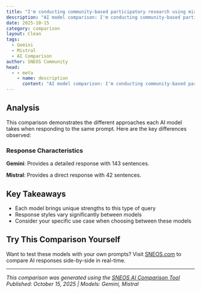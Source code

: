 ```yaml
---
title: "I'm conducting community-based participatory research using mixed methods. Guide me: 1) Involve community in all phases including design and analysis"
description: "AI model comparison: I'm conducting community-based participatory research using mixed methods. Guide me: 1) Involve comm..."
date: 2025-10-15
category: comparison
layout: Clean
tags:
  - Gemini
  - Mistral
  - AI Comparison
author: SNEOS Community
head:
  - - meta
    - name: description
      content: "AI model comparison: I'm conducting community-based participatory research using mixed methods. Guide me: 1) Involve community in all phases ..."
---
```


<ChatComparison
  title="I'm conducting community-based participatory research using mixed methods. Guide me: 1) Involve community in all phases including design and analysis"
  prompt="I'm conducting community-based participatory research using mixed methods. Guide me: 1) Involve community in all phases including design and analysis"
  :responses='{"Gemini": "This is an excellent goal for CBPR! Involving the community in every phase ensures the research is relevant, ethical, and leads to meaningful action. Mixed methods add another layer of complexity and richness.\n\nHere\u0027s a comprehensive guide to involving the community throughout your CBPR mixed methods project, from design to analysis:\n\n---\n\n## Guide to Community Involvement in All Phases of CBPR (Mixed Methods)\n\n### I. Foundational Principles \u0026 Pre-Engagement (Laying the Groundwork)\n\nBefore diving into specific research phases, robust foundational work is crucial for authentic community involvement.\n\n1.  **Establish Trust \u0026 Build Relationships:**\n    *   **How:** Spend time in the community *before* talking about research. Attend community meetings, volunteer, participate in local events, listen to concerns, share meals. This isn\u0027t research; it\u0027s relationship-building.\n    *   **Community Role:** They observe your sincerity, determine if they want to partner.\n    *   **Mixed Methods Link:** Understanding community dynamics qualitatively will inform how you frame quantitative questions later.\n\n2.  **Identify \u0026 Engage Key Stakeholders/Community Leaders:**\n    *   **How:** Work with initial contacts to identify formal and informal leaders, organizations, and influential individuals. Seek their endorsement and input.\n    *   **Community Role:** Guiding you to the right people and organizations, providing initial insights into community priorities.\n\n3.  **Form a Community Advisory Board (CAB) / Steering Committee:**\n    *   **How:** This is your primary mechanism for ongoing community partnership. It should comprise diverse community members (representing different demographics, experiences, and perspectives), local organization representatives, and researchers.\n    *   **Community Role:** They are the co-drivers of the research, responsible for decision-making at every stage.\n    *   **Mixed Methods Link:** The CAB will be crucial in ensuring that both qualitative and quantitative approaches align with community needs.\n\n4.  **Define Roles, Responsibilities, and Decision-Making Processes:**\n    *   **How:** Co-create a memorandum of understanding (MOU) or partnership agreement. Clearly outline who does what, how decisions will be made (e.g., consensus, majority vote), and how credit/authorship will be shared.\n    *   **Community Role:** Ensuring equity in power dynamics and shared ownership.\n\n5.  **Capacity Building \u0026 Co-Learning:**\n    *   **How:** Offer workshops or informal training for community members on research concepts, ethics, data collection, analysis, and interpretation (e.g., what is a p-value? how to conduct an interview? what is thematic analysis?). Researchers also commit to learning about community history, culture, and context.\n    *   **Community Role:** Developing new skills, strengthening their voice, and sharing their invaluable lived experience and local knowledge.\n    *   **Mixed Methods Link:** Training community members in both qualitative (interview techniques, coding basics) and quantitative (survey administration, basic descriptive statistics interpretation) methods will enable deeper involvement in both areas.\n\n6.  **Ethical Considerations (Beyond IRB):**\n    *   **How:** Discuss community-specific ethical concerns (e.g., data ownership, potential harm from identifying information, cultural sensitivities). Ensure the CAB reviews and approves all research plans from a community ethics perspective, in addition to formal IRB approval.\n    *   **Community Role:** Protecting their community\u0027s interests, ensuring cultural appropriateness and benefit.\n\n### II. Community Involvement Across Research Phases\n\n#### Phase 1: Problem Identification \u0026 Research Question Development\n\n*   **Community Role:** This is perhaps the most critical stage for community leadership. They identify the issues most pressing to them, define the problem, and shape the core questions the research will address.\n*   **How:**\n    *   **Community Meetings/Forums:** Facilitate open discussions about community strengths, challenges, and priorities. Use tools like asset mapping, SWOT analysis, or \u0022dotmocracy\u0022 to prioritize concerns.\n    *   **Key Informant Interviews/Focus Groups (Qualitative):** Conduct by or with community members to delve deeper into identified issues, gathering rich narratives and perspectives.\n    *   **Review Existing Data (Quantitative):** Community members can help identify and interpret existing quantitative data (e.g., local health department statistics, school data) to help define the scope and magnitude of a problem.\n*   **Mixed Methods Link:** Community members articulate the *why* (qualitative need for understanding) and *what* (quantitative need for measurement) of the problem, leading to integrated research questions that address both depth and breadth.\n    *   *Example:* Community identifies high rates of youth depression (quantitatively observable) but wants to understand *why* and *how* it affects their daily lives (qualitative exploration).\n\n#### Phase 2: Research Design \u0026 Methodology\n\n*   **Community Role:** Guiding the selection of appropriate research methods, ensuring cultural relevance, and making decisions about sampling and data sources.\n*   **How:**\n    *   **CAB Workshops:** Discuss different research methodologies (surveys, interviews, focus groups, photovoice, observation, case studies, etc.). Explain the strengths and weaknesses of each.\n    *   **Co-Design Sampling Strategies:** Community members advise on the best ways to recruit participants, reach hard-to-reach populations, and ensure representativeness without causing discomfort or privacy breaches.\n    *   **Identify Data Sources:** Community members know where relevant data exists (e.g., local school records, clinic data, community organization archives) and how best to access it ethically.\n*   **Mixed Methods Link:** The CAB actively decides which research questions are best answered by quantitative methods (e.g., \u0022What is the prevalence of X?\u0022) and which by qualitative methods (e.g., \u0022What are people\u0027s experiences with X?\u0022). They also decide on the sequence and integration of methods (e.g., explanatory sequential: quant then qual to explain results; exploratory sequential: qual then quant to test themes).\n\n#### Phase 3: Instrument Development\n\n*   **Community Role:** Ensuring all data collection tools are culturally appropriate, clearly worded, and respectful.\n*   **How:**\n    *   **Co-Create Survey Questions (Quantitative):** Community members review survey drafts for clarity, cultural sensitivity, language appropriateness, and relevance. They can suggest new questions or rephrase existing ones.\n    *   **Develop Interview/Focus Group Guides (Qualitative):** Community members help craft questions that elicit rich, meaningful responses and avoid leading or insensitive phrasing.\n    *   **Pilot Testing:** Community members participate in pilot testing surveys and interview guides, providing feedback for refinement.\n    *   **Photovoice/Art-Based Methods:** Community members lead the development of prompts and processes for these creative methods.\n*   **Mixed Methods Link:** Community involvement here ensures that quantitative surveys capture variables meaningful to the community, and qualitative guides explore the nuances of those variables, allowing for future integration.\n\n#### Phase 4: Data Collection\n\n*   **Community Role:** As active data collectors, helping to build trust and ensure culturally sensitive data gathering.\n*   **How:**\n    *   **Community Researchers/Peers:** Train and empower community members to conduct interviews, facilitate focus groups, administer surveys, or lead photovoice sessions. This increases credibility and response rates.\n    *   **Logistical Support:** Community members help identify appropriate venues for data collection, assist with scheduling, and outreach.\n    *   **Participant Recruitment:** Leveraging community networks for recruitment is invaluable and often more effective.\n*   **Mixed Methods Link:** Community members can be trained to competently collect both quantitative (survey administration, data entry) and qualitative data (interviewing, transcribing). This bridges the gap between the two data types from the very start.\n\n#### Phase 5: Data Management \u0026 Initial Organization\n\n*   **Community Role:** Advising on data security, anonymization, and contributing to initial coding or categorization.\n*   **How:**\n    *   **Data Security \u0026 Confidentiality:** Community members weigh in on how to best protect participant data and ensure privacy within their specific context.\n    *   **Initial Thematic Grouping (Qualitative):** Community members can help review interview transcripts or focus group notes and identify initial themes or recurring ideas.\n    *   **Data Cleaning \u0026 Categorization (Quantitative):** Community members can assist with checking survey data for errors or inconsistencies and provide context for unusual responses.\n*   **Mixed Methods Link:** Community members can help link qualitative identifiers to quantitative data, or suggest ways to merge datasets while maintaining anonymity, facilitating the later integration step.\n\n#### Phase 6: Data Analysis \u0026 Interpretation (Crucial for the Prompt!)\n\n*   **Community Role:** This is where the community\u0027s lived experience is paramount. They bring context, meaning, and validation to the raw data, ensuring findings are accurate and actionable.\n*   **How:**\n    *   **Qualitative Data Analysis Workshops:**\n        *   **Codebook Development:** Co-create a codebook for thematic analysis, defining codes based on community input and research questions.\n        *   **Coding Sessions:** Community members, alongside researchers, can participate in coding transcripts and identifying themes.\n        *   **Member Checking/Validation:** Share emerging themes and findings with a broader group of community members to ensure accuracy and resonance with their experiences. \u0022Does this sound right to you?\u0022\n        *   **Narrative Development:** Community members help craft compelling narratives from the qualitative data.\n    *   **Quantitative Data Analysis Workshops:**\n        *   **Reviewing Descriptive Statistics:** Present basic descriptive statistics (percentages, means) to the CAB. Community members can validate if these numbers align with their observations and experiences.\n        *   **Interpreting Correlations/Associations:** Discuss the meaning of relationships between variables. \u0022Why do you think we see this correlation? What might be causing it in our community?\u0022\n        *   **Identifying Outliers:** Community members can provide context for unusual data points, explaining why certain numbers might appear higher or lower than expected.\n        *   **Validating Findings:** Compare quantitative results with community knowledge. If there\u0027s a discrepancy, explore why.\n    *   **Mixed Methods Integration Workshops:**\n        *   **Convergent Findings:** Discuss instances where quantitative data (e.g., survey results on discrimination) align with qualitative data (e.g., personal stories of discrimination). \u0022How do these two types of data strengthen our understanding of this issue?\u0022\n        *   **Divergent Findings:** Explore cases where quantitative and qualitative data seem to contradict each other. \u0022The survey says X, but your stories suggest Y. What explains this difference?\u0022 This often leads to deeper insights.\n        *   **Explanation/Elaboration:** Use qualitative data to explain *why* quantitative patterns exist, and use quantitative data to illustrate the *prevalence* of qualitative themes. Community members are key to making these connections.\n        *   **Identifying Gaps:** Community members help identify what questions still remain after both types of data have been analyzed, potentially leading to further research or action.\n*   **Mixed Methods Link:** Community members are the bridge between the numbers and the narratives. Their input is essential for making sense of how the \u0022what\u0022 (quant) and the \u0022why/how\u0022 (qual) intersect, preventing misinterpretation by researchers.\n\n#### Phase 7: Dissemination \u0026 Action Planning\n\n*   **Community Role:** Leading the communication of findings back to the community and external stakeholders, and driving the development of action plans and interventions.\n*   **How:**\n    *   **Co-Create Dissemination Products:** Develop accessible reports, infographics, presentations, videos, policy briefs, or theatrical performances. Ensure language is clear and culturally appropriate.\n    *   **Community-Led Presentations:** Train community members to present findings at local meetings, to policymakers, or at conferences.\n    *   **Action Planning Workshops:** Use the integrated findings to brainstorm and prioritize community-led interventions, programs, or policy changes.\n    *   **Advocacy:** Community members can use the research findings as evidence for advocacy efforts, leveraging both the statistical weight and personal stories.\n*   **Mixed Methods Link:** Presenting both compelling quantitative evidence (e.g., \u002250% of youth report poor mental health\u0022) alongside powerful qualitative stories (e.g., \u0022A participant describing their struggle with anxiety\u0022) is often more impactful for advocacy and action. Community members will know how to best package and deliver these integrated messages.\n\n---\n\n### III. Practical Tips for Sustained Community Involvement\n\n*   **Continuous Communication:** Maintain open, transparent, and regular communication with the CAB and wider community.\n*   **Flexibility \u0026 Adaptability:** Be prepared to adjust your research plan based on community feedback, unforeseen circumstances, and emerging priorities. CBPR is iterative.\n*   **Reciprocity:** Ensure there\u0027s a clear benefit to the community for their involvement. This could be capacity building, tangible resources, or direct action stemming from the research. Compensate community members fairly for their time and expertise.\n*   **Celebrate Successes:** Acknowledge and celebrate milestones and achievements together, reinforcing the partnership.\n*   **Budget for Involvement:** Ensure your grant proposals include funds for community member stipends, meeting logistics, capacity building, and dissemination led by the community.\n\nBy diligently integrating community members into *all* these phases, especially in the critical design and analysis stages, you will ensure your mixed methods CBPR project is not just academically rigorous but truly impactful and owned by the community it serves.", "Mistral": "Conducting community-based participatory research (CBPR) using mixed methods involves actively engaging the community in all phases of the research process, from design to analysis. Here\u2019s a step-by-step guide to help you involve the community effectively:\n\n### 1. **Community Engagement and Partnership Building**\n   - **Identify Key Stakeholders:** Identify community leaders, organizations, and individuals who are influential and knowledgeable about the issues you are studying.\n   - **Build Relationships:** Establish trust and rapport with community members. This can be done through informal meetings, community events, and one-on-one conversations.\n   - **Form a Community Advisory Board:** Create a board composed of community members, researchers, and other stakeholders to guide the research process.\n\n### 2. **Research Design**\n   - **Define Research Questions:** Collaborate with the community to define research questions that are relevant and meaningful to them.\n   - **Choose Methods:** Decide on the mixed methods approach (e.g., surveys, interviews, focus groups, observations) that best addresses the research questions. Ensure that the community understands and agrees with the chosen methods.\n   - **Develop Instruments:** Work with community members to develop data collection instruments (e.g., questionnaires, interview guides) that are culturally appropriate and understandable.\n\n### 3. **Data Collection**\n   - **Train Community Members:** Train community members to participate in data collection. This can include conducting interviews, administering surveys, and facilitating focus groups.\n   - **Pilot Testing:** Conduct pilot tests of your data collection instruments with community members to ensure they are clear and effective.\n   - **Community Involvement:** Involve community members in the actual data collection process to ensure that the data is gathered in a culturally sensitive and respectful manner.\n\n### 4. **Data Analysis**\n   - **Community Participation:** Involve community members in the analysis process. This can include coding qualitative data, interpreting quantitative data, and identifying themes and patterns.\n   - **Feedback Sessions:** Hold regular feedback sessions with the community to discuss preliminary findings and gather their insights and interpretations.\n   - **Triangulation:** Use multiple sources of data (e.g., surveys, interviews, observations) to triangulate findings and ensure validity.\n\n### 5. **Dissemination and Action**\n   - **Community Reporting:** Share the findings with the community in a clear and accessible manner. This can include community meetings, reports, and presentations.\n   - **Action Planning:** Work with the community to develop action plans based on the research findings. This can include policy recommendations, program development, and advocacy efforts.\n   - **Sustainability:** Ensure that the research outcomes are sustainable and that the community has the resources and support to implement the action plans.\n\n### 6. **Evaluation and Reflection**\n   - **Evaluate the Process:** Reflect on the CBPR process with the community. Identify what worked well and what could be improved.\n   - **Continuous Improvement:** Use the feedback to improve future research projects and community engagement efforts.\n\n### Tips for Successful CBPR:\n   - **Respect and Trust:** Build and maintain respect and trust with the community.\n   - **Flexibility:** Be flexible and adaptable to the community\u2019s needs and preferences.\n   - **Transparency:** Be transparent about the research process, goals, and outcomes.\n   - **Empowerment:** Empower community members to take ownership of the research and its outcomes.\n\nBy following these steps, you can ensure that your community-based participatory research using mixed methods is inclusive, respectful, and impactful."}' published-date="{DateTime.UtcNow:HH:mm}"
/>

## Analysis

This comparison demonstrates the different approaches each AI model takes when responding to the same prompt. Here are the key differences observed:

### Response Characteristics

**Gemini**: Provides a detailed response with 143 sentences. 

**Mistral**: Provides a direct response with 42 sentences. 

## Key Takeaways

- Each model brings unique strengths to this type of query
- Response styles vary significantly between models
- Consider your specific use case when choosing between these models

## Try This Comparison Yourself

Want to test these models with your own prompts? Visit [SNEOS.com](https://sneos.com) to compare AI responses side-by-side in real-time.

---

*This comparison was generated using the [SNEOS AI Comparison Tool](https://sneos.com)*
*Published: October 15, 2025 | Models: Gemini, Mistral*
